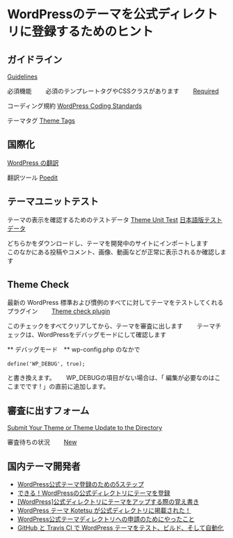# WordPressのテーマを公式ディレクトリに登録するためのヒント

## ガイドライン　　
[Guidelines](https://make.wordpress.org/themes/handbook/review/)

必須機能　　
必須のテンプレートタグやCSSクラスがあります　　
[Required](https://make.wordpress.org/themes/handbook/review/required/)

コーディング規約
[WordPress Coding Standards](https://make.wordpress.org/core/handbook/best-practices/coding-standards/)

テーマタグ
[Theme Tags](https://make.wordpress.org/themes/handbook/review/required/theme-tags/)

## 国際化　
[WordPress の翻訳](https://wpdocs.osdn.jp/WordPress_%E3%81%AE%E7%BF%BB%E8%A8%B3)

翻訳ツール
[Poedit](https://poedit.net/)

## テーマユニットテスト
テーマの表示を確認するためのテストデータ
[Theme Unit Test](https://codex.wordpress.org/Theme_Unit_Test)
[日本語版テストデータ](https://raw.githubusercontent.com/jawordpressorg/theme-test-data-ja/master/wordpress-theme-test-date-ja.xml)

どちらかをダウンロードし、テーマを開発中のサイトにインポートします　　
このなかにある投稿やコメント、画像、動画などが正常に表示されるか確認します　　

## Theme Check　　
最新の WordPress 標準および慣例のすべてに対してテーマをテストしてくれるプラグイン　　
[Theme check plugin](https://ja.wordpress.org/plugins/theme-check/)

このチェックをすべてクリアしてから、テーマを審査に出します　　
テーマチェックは、WordPressをデバッグモードにして確認します　　

** デバッグモード　**
wp-config.php のなかで　　
```
define('WP_DEBUG', true);　　
```
と書き換えます。　　
WP_DEBUGの項目がない場合は、「 編集が必要なのはここまでです ! 」の直前に追加します。　　

##  審査に出すフォーム
[Submit Your Theme or Theme Update to the Directory](https://wordpress.org/themes/upload/)

審査待ちの状況　　
[New](https://themes.trac.wordpress.org/query?status=new)

## 国内テーマ開発者
* [WordPress公式テーマ登録のための5ステップ](http://www.slideshare.net/mignonstyle/wordpress5-38514853)
* [できる！WordPressの公式ディレクトリにテーマを登録](https://wp-d.org/2013/02/12/2590/)
* [[WordPress]公式ディレクトリにテーマをアップする際の覚え書き](http://wp-kyoto.net/upload-wordpress-official-theme/)
* [WordPress テーマ Kotetsu が公式ディレクトリに掲載された！](http://2inc.org/blog/2014/09/08/4385/)
* [WordPress公式テーマディレクトリへの申請のためにやったこと](http://welcustom.net/wordpress-theme-review/)
* [GitHub と Travis CI で WordPress テーマをテスト、ビルド、そして自動化](http://sssslide.com/speakerdeck.com/featherplain/github-to-travis-ci-de-wordpress-temawotesuto-birudo-sositezi-dong-hua)


